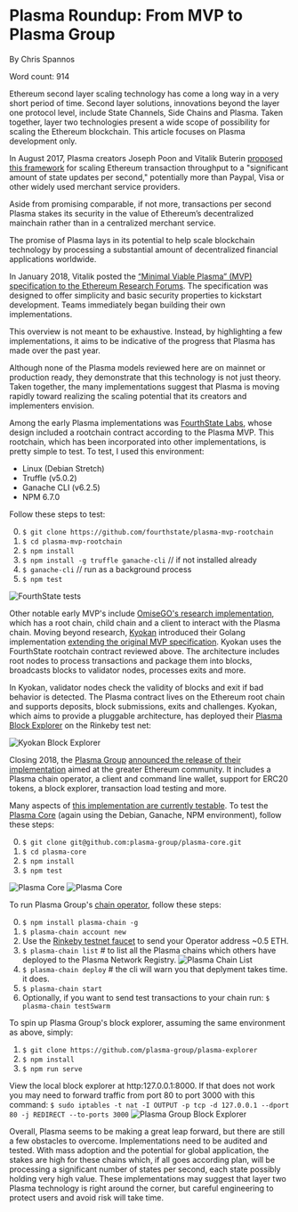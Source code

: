 # Plasma Roundup: From MVP to Plasma Group
By Chris Spannos

Word count: 914

Ethereum second layer scaling technology has come a long way in a very short period of time. Second layer solutions, innovations beyond the layer one protocol level, include State Channels, Side Chains and Plasma. Taken together, layer two technologies present a wide scope of possibility for scaling the Ethereum blockchain. This article focuses on Plasma development only.  

In August 2017, Plasma creators Joseph Poon and Vitalik Buterin [proposed this framework](https://plasma.io/plasma.pdf) for scaling Ethereum transaction throughput to a "significant amount of state updates per second," potentially more than Paypal, Visa or other widely used merchant service providers.

Aside from promising comparable, if not more, transactions per second Plasma stakes its security in the value of Ethereum’s decentralized mainchain rather than in a centralized merchant service.

The promise of Plasma lays in its potential to help scale blockchain technology by processing a substantial amount of decentralized financial applications worldwide.

In January 2018, Vitalik posted the [“Minimal Viable Plasma” (MVP) specification to the Ethereum Research Forums](https://ethresear.ch/t/minimal-viable-plasma/426). The specification was designed to offer simplicity and basic security properties to kickstart development. Teams immediately began building their own implementations.

This overview is not meant to be exhaustive. Instead, by highlighting a few implementations, it aims to be indicative of the progress that Plasma has made over the past year.

Although none of the Plasma models reviewed here are on mainnet or production ready, they demonstrate that this technology is not just theory. Taken together, the many implementations suggest that Plasma is moving rapidly toward realizing the scaling potential that its creators and implementers envision.     

Among the early Plasma implementations was [FourthState Labs](https://github.com/FourthState/plasma-mvp-rootchain), whose design included a rootchain contract according to the Plasma MVP. This rootchain, which has been incorporated into other implementations, is pretty simple to test. To test, I used this environment:

* Linux (Debian Stretch)
* Truffle (v5.0.2)
* Ganache CLI (v6.2.5)
* NPM 6.7.0

Follow these steps to test:

0. `$ git clone https://github.com/fourthstate/plasma-mvp-rootchain`
1. `$ cd plasma-mvp-rootchain`
2. `$ npm install`
3. `$ npm install -g truffle ganache-cli` // if not installed already
4. `$ ganache-cli` // run as a background process
5. `$ npm test`

![FourthState tests](/images-for-article/Fourth-Estate/fourth-estate.png)

Other notable early MVP's include [OmiseGO's research implementation](https://github.com/omisego/plasma-mvp), which has a root chain, child chain and a client to interact with the Plasma chain. Moving beyond research, [Kyokan](https://github.com/kyokan/plasma) introduced their Golang implementation [extending the original MVP specification](https://kauri.io/article/7f9e1c04f3964016806becc33003bdf3/v4/minimum-viable-plasma-the-kyokan-implementation). Kyokan uses the FourthState rootchain contract reviewed above. The architecture includes root nodes to process transactions and package them into blocks, broadcasts blocks to validator nodes, processes exits and more.

In Kyokan, validator nodes check the validity of blocks and exit if bad behavior is detected. The Plasma contract lives on the Ethereum root chain and supports deposits, block submissions, exits and challenges. Kyokan, which aims to provide a pluggable architecture, has deployed their [Plasma Block Explorer](https://explorer.kyokan.io/) on the Rinkeby test net:

![Kyokan Block Explorer](/images-for-article/Kyokan/kyokan-block-explorer.png)

Closing 2018, the [Plasma Group](https://plasma.group/) [announced the release of their implementation](https://medium.com/plasma-group/plasma-spec-9d98d0f2fccf) aimed at the greater Ethereum community. It includes a Plasma chain operator, a client and command line wallet, support for ERC20 tokens, a block explorer, transaction load testing and more.

Many aspects of [this implementation are currently testable](https://github.com/plasma-group). To test the [Plasma Core](https://github.com/plasma-group/plasma-core) (again using the Debian, Ganache, NPM environment), follow these steps:

0. `$ git clone git@github.com:plasma-group/plasma-core.git`
1. `$ cd plasma-core`
2. `$ npm install`
3. `$ npm test`

![Plasma Core](images-for-article/Plasma-Group/Plasma-Core/plasma-group-core-test-41-passing.png)
![Plasma Core](images-for-article/Plasma-Group/Plasma-Core/plasma-group-core-test-10-passing.png)

To run Plasma Group's [chain operator](https://github.com/plasma-group/plasma-chain-operator), follow these steps:

0. `$ npm install plasma-chain -g`
1. `$ plasma-chain account new`
2. Use the [Rinkeby testnet faucet](https://faucet.rinkeby.io/) to send your Operator address ~0.5 ETH.
3. `$ plasma-chain list` # to list all the Plasma chains which others have deployed to the Plasma Network Registry.
![Plasma Chain List](images-for-article/Plasma-Group/Plasma-Chain-Operator/plasma-chain-list.png)
4. `$ plasma-chain deploy` # the cli will warn you that deplyment takes time. it does.
5. `$ plasma-chain start`
6. Optionally, if you want to send test transactions to your chain run: `$ plasma-chain testSwarm`

To spin up Plasma Group's block explorer, assuming the same environment as above, simply:
1. `$ git clone https://github.com/plasma-group/plasma-explorer`
2. `$ npm install`
3. `$ npm run serve`

View the local block explorer at http:127.0.0.1:8000. If that does not work you may need to forward traffic from port 80 to port 3000 with this command:
`$ sudo iptables -t nat -I OUTPUT -p tcp -d 127.0.0.1 --dport 80 -j REDIRECT --to-ports 3000`
![Plasma Group Block Explorer](images-for-article/Plasma-Group/Plasma-Block-Explorer/plasma-block-explorer.png)

Overall, Plasma seems to be making a great leap forward, but there are still a few obstacles to overcome. Implementations need to be audited and tested. With mass adoption and the potential for global application, the stakes are high for these chains which, if all goes according plan, will be processing a significant number of states per second, each state possibly holding very high value. These implementations may suggest that layer two Plasma technology is right around the corner, but careful engineering to protect users and avoid risk will take time.
